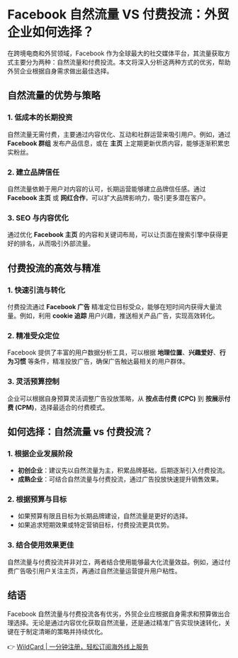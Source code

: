 # Facebook 自然流量 VS 付费投流：外贸企业如何选择？

在跨境电商和外贸领域，Facebook 作为全球最大的社交媒体平台，其流量获取方式主要分为两种：自然流量和付费投流。本文将深入分析这两种方式的优劣，帮助外贸企业根据自身需求做出最佳选择。

## 自然流量的优势与策略

### 1. **低成本的长期投资**
自然流量无需付费，主要通过内容优化、互动和社群运营来吸引用户。例如，通过 **Facebook 群组** 发布产品信息，或在 **主页** 上定期更新优质内容，能够逐渐积累忠实粉丝。

### 2. **建立品牌信任**
自然流量依赖于用户对内容的认可，长期运营能够建立品牌信任感。通过 **Facebook 主页** 或 **网红合作**，可以扩大品牌影响力，吸引更多潜在客户。

### 3. **SEO 与内容优化**
通过优化 **Facebook 主页** 的内容和关键词布局，可以让页面在搜索引擎中获得更好的排名，从而吸引外部流量。

## 付费投流的高效与精准

### 1. **快速引流与转化**
付费投流通过 **Facebook 广告** 精准定位目标受众，能够在短时间内获得大量流量。例如，利用 **cookie 追踪** 用户兴趣，推送相关产品广告，实现高效转化。

### 2. **精准受众定位**
Facebook 提供了丰富的用户数据分析工具，可以根据 **地理位置**、**兴趣爱好**、**行为习惯** 等条件，精准投放广告，确保广告触达最相关的用户群体。

### 3. **灵活预算控制**
企业可以根据自身预算灵活调整广告投放策略，从 **按点击付费 (CPC)** 到 **按展示付费 (CPM)**，选择最适合的付费模式。

## 如何选择：自然流量 vs 付费投流？

### 1. **根据企业发展阶段**
* **初创企业**：建议先以自然流量为主，积累品牌基础，后期逐渐引入付费投流。
* **成熟企业**：可结合自然流量与付费投流，通过广告投放快速提升销售效果。

### 2. **根据预算与目标**
* 如果预算有限且目标为长期品牌建设，自然流量是更好的选择。
* 如果追求短期效果或特定营销目标，付费投流更具优势。

### 3. **结合使用效果更佳**
自然流量与付费投流并非对立，两者结合使用能够最大化流量效益。例如，通过付费广告吸引用户关注主页，再通过自然流量运营提升用户粘性。

## 结语

Facebook 自然流量与付费投流各有优劣，外贸企业应根据自身需求和预算做出合理选择。无论是通过内容优化获取自然流量，还是通过精准广告实现快速转化，关键在于制定清晰的策略并持续优化。

👉 [WildCard | 一分钟注册，轻松订阅海外线上服务](https://bbtdd.com/WildCard)